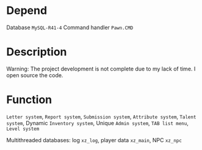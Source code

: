 # Depend
Database `MySQL-R41-4`
Command handler `Pawn.CMD`

# Description
Warning: The project development is not complete due to my lack of time. I open source the code.



# Function
`Letter system`, `Report system`, `Submission system`, `Attribute system`, `Talent system`, Dynamic `Inventory system`, Unique `Admin system`, `TAB list menu`, `Level system`

Multithreaded databases: log `xz_log`, player data `xz_main`, NPC `xz_npc`
